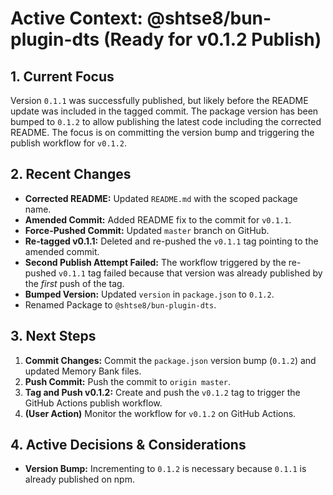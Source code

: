 # Active Context: @shtse8/bun-plugin-dts (Ready for v0.1.2 Publish)

## 1. Current Focus

Version `0.1.1` was successfully published, but likely before the README update
was included in the tagged commit. The package version has been bumped to
`0.1.2` to allow publishing the latest code including the corrected README. The
focus is on committing the version bump and triggering the publish workflow for
`v0.1.2`.

## 2. Recent Changes

- **Corrected README:** Updated `README.md` with the scoped package name.
- **Amended Commit:** Added README fix to the commit for `v0.1.1`.
- **Force-Pushed Commit:** Updated `master` branch on GitHub.
- **Re-tagged v0.1.1:** Deleted and re-pushed the `v0.1.1` tag pointing to the
  amended commit.
- **Second Publish Attempt Failed:** The workflow triggered by the re-pushed
  `v0.1.1` tag failed because that version was already published by the _first_
  push of the tag.
- **Bumped Version:** Updated `version` in `package.json` to `0.1.2`.
- Renamed Package to `@shtse8/bun-plugin-dts`.

## 3. Next Steps

1. **Commit Changes:** Commit the `package.json` version bump (`0.1.2`) and
   updated Memory Bank files.
2. **Push Commit:** Push the commit to `origin master`.
3. **Tag and Push v0.1.2:** Create and push the `v0.1.2` tag to trigger the
   GitHub Actions publish workflow.
4. **(User Action)** Monitor the workflow for `v0.1.2` on GitHub Actions.

## 4. Active Decisions & Considerations

- **Version Bump:** Incrementing to `0.1.2` is necessary because `0.1.1` is
  already published on npm.
